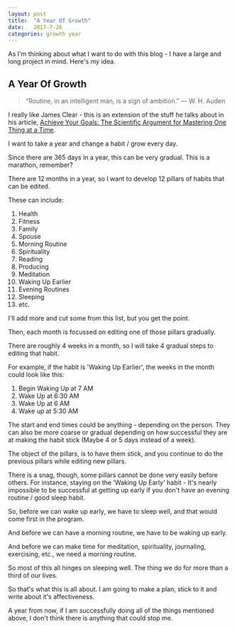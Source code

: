 ```yaml
---
layout: post
title:  "A Year Of Growth"
date:   2017-7-26
categories: growth year
---
```


As I'm thinking about what I want to do with this blog - I have a large and long project in mind.
Here's my idea. 

## A Year Of Growth

> “Routine, in an intelligent man, is a sign of ambition.” ― W. H. Auden

I really like James Clear - this is an extension of the stuff he talks about in his
article, [Achieve Your Goals: The Scientific Argument for Mastering One Thing at a Time](http://jamesclear.com/master-one-thing).

I want to take a year and change a habit / grow every day.

Since there are 365 days in a year, this can be very gradual. This is a marathon, remember?

There are 12 months in a year, so I want to develop 12 pillars of habits that can be edited.

These can include:

1. Health
2. Fitness
3. Family
4. Spouse
5. Morning Routine
6. Spirituality
7. Reading
8. Producing
9. Meditation
10. Waking Up Earlier
11. Evening Routines
12. Sleeping
13. etc.

I'll add more and cut some from this list, but you get the point.

Then, each month is focussed on editing one of those pillars gradually.

There are roughly 4 weeks in a month, so I will take 4 gradual steps to 
editing that habit.

For example, if the habit is 'Waking Up Earlier', the weeks in the month could look like this:

1. Begin Waking Up at 7 AM
2. Wake Up at 6:30 AM
3. Wake Up at 6 AM
4. Wake up at 5:30 AM

The start and end times could be anything - depending on the person. They can also be more coarse or
gradual depending on how successful they are at making the habit stick (Maybe 4 or 5 days instead of a week).

The object of the pillars, is to have them stick, and you continue to do the previous pillars while 
editing new pillars. 

There is a snag, though, some pillars cannot be done very easily before others. For instance, staying on the
'Waking Up Early' habit - It's nearly impossible to be successful at getting up early if you don't have an
evening routine / good sleep habit.

So, before we can wake up early, we have to sleep well, and that would come first in the program.

And before we can have a morning routine, we have to be waking up early.

And before we can make time for meditation, spirituality, journaling, exercising, etc., we need a morning routine.

So most of this all hinges on sleeping well. The thing we do for more than a third of our lives.

So that's what this is all about. I am going to make a plan, stick to it and write about it's affectiveness.

A year from now, if I am successfully doing all of the things mentioned above, I don't think there is anything that
could stop me. 
